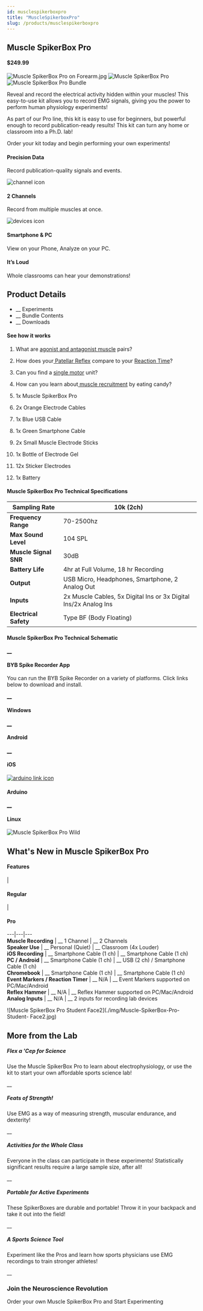 ```yaml
---
id: musclespikerboxpro
title: "MuscleSpikerboxPro"
slug: /products/musclespikerboxpro
---
```


## Muscle SpikerBox Pro

#### $249.99

![Muscle SpikerBox Pro on Forearm.jpg](././img/musclespikerboxpro-forearm.jpg)
![Muscle SpikerBox Pro](././img/musclespikerboxpro-main.jpg)
![Muscle SpikerBox Pro Bundle](././img/musclespikerboxpro-bundle.jpg)


Reveal and record the electrical activity hidden within your muscles! This
easy-to-use kit allows you to record EMG signals, giving you the power to
perform human physiology experiments!

As part of our Pro line, this kit is easy to use for beginners, but powerful
enough to record publication-ready results! This kit can turn any home or
classroom into a Ph.D. lab!

Order your kit today and begin performing your own experiments!

#### Precision Data

Record publication-quality signals and events.

![channel icon](././img/channel.svg)

#### 2 Channels

Record from multiple muscles at once.

![devices icon](././img/devices.svg)

#### Smartphone & PC

View on your Phone, Analyze on your PC.

#### It’s Loud

Whole classrooms can hear your demonstrations!

## Product Details

  * __ Experiments
  * __ Bundle Contents
  * __ Downloads

#### See how it works

  1. What are [agonist and antagonist muscle](https://backyardbrains.com/experiments/musclespikerboxpro) pairs?
  2. How does your[ Patellar Reflex](https://backyardbrains.com/experiments/Musclekneejerk) compare to your [ Reaction Time](https://backyardbrains.com/experiments/MusclReactionTime)?
  3. Can you find a [single motor](https://backyardbrains.com/experiments/MuscleSingleunit) unit?
  4. How can you learn about[ muscle recruitment](https://backyardbrains.com/experiments/Musclechewing) by eating candy?

  1. 1x Muscle SpikerBox Pro
  2. 2x Orange Electrode Cables
  3. 1x Blue USB Cable
  4. 1x Green Smartphone Cable
  5. 2x Small Muscle Electrode Sticks
  6. 1x Bottle of Electrode Gel
  7. 12x Sticker Electrodes
  8. 1x Battery 

#### Muscle SpikerBox Pro Technical Specifications

**Sampling Rate** | 10k (2ch)  
---|---  
**Frequency Range** | 70-2500hz  
**Max Sound Level** | 104 SPL  
**Muscle Signal SNR** | 30dB  
**Battery Life** | 4hr at Full Volume, 18 hr Recording  
**Output** | USB Micro, Headphones, Smartphone, 2 Analog Out  
**Inputs** | 2x Muscle Cables, 5x Digital Ins or 3x Digital Ins/2x Analog Ins  
**Electrical Safety** | Type BF (Body Floating)  
  
#### Muscle SpikerBox Pro Technical Schematic

[__](./files/Muscle_SpikerBoxProV1.pdf)

#### BYB Spike Recorder App

You can run the BYB Spike Recorder on a variety of platforms. Click links
below to download and install.

[__](./files/SpikeRecorder.Win32.20171103.zip)

#### Windows

[__](https://play.google.com/store/apps/details?id=com.backyardbrains&hl=en)

#### Android

[__](https://itunes.apple.com/us/app/spike-recorder/id972173310?mt=12)

#### iOS

[![arduino link
icon](./img/arduino.svg)](https://raw.githubusercontent.com/BackyardBrains/SpikerShield/master/Muscle/Arduino%20Code/SpikeRecorder/SpikeRecorderSpikerShield_V1_1.ino)

#### Arduino

[__](https://github.com/BackyardBrains/Spike-Recorder)

#### Linux

![Muscle SpikerBox Pro Wild](././img/Muscle-SpikerBox-Pro-Wild2.jpg)

###

## What's New in Muscle SpikerBox Pro

#### Features

|

#### Regular

|

#### Pro  
  
---|---|---  
**Muscle Recording** | __ 1 Channel | __ 2 Channels  
**Speaker Use** | __ Personal (Quiet) | __ Classroom (4x Louder)  
**iOS Recording** | __ Smartphone Cable (1 ch) | __ Smartphone Cable (1 ch)  
**PC / Android** | __ Smartphone Cable (1 ch) | __ USB (2 ch) / Smartphone Cable (1 ch)  
**Chromebook** | __ Smartphone Cable (1 ch) | __ Smartphone Cable (1 ch)  
**Event Markers / Reaction Timer** | __ N/A | __ Event Markers supported on PC/Mac/Android  
**Reflex Hammer** | __ N/A | __ Reflex Hammer supported on PC/Mac/Android  
**Analog Inputs** | __ N/A | __ 2 inputs for recording lab devices  
  
![Muscle SpikerBox Pro Student Face2](./img/Muscle-SpikerBox-Pro-Student-
Face2.jpg)

###

## More from the Lab

##### Flex a 'Cep for Science

Use the Muscle SpikerBox Pro to learn about electrophysiology, or use the kit
to start your own affordable sports science lab!

__

##### Feats of Strength!

Use EMG as a way of measuring strength, muscular endurance, and dexterity!

__

##### Activities for the Whole Class

Everyone in the class can participate in these experiments! Statistically
significant results require a large sample size, after all!

__

##### Portable for Active Experiments

These SpikerBoxes are durable and portable! Throw it in your backpack and take
it out into the field!

__

##### A Sports Science Tool

Experiment like the Pros and learn how sports physicians use EMG recordings to
train stronger athletes!

__

### Join the Neuroscience Revolution

Order your own Muscle SpikerBox Pro and Start Experimenting
